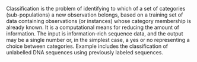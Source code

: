 
Classification is the problem of identifying to which of a set of categories (sub-populations) a new observation belongs, based on a training set of data containing observations (or instances) whose category membership is already known. It is a computational means for reducing the amount of information. The input is information-rich sequence data, and the output may be a single number or, in the simplest case, a yes or no representing a choice between  categories. Example includes the classification of unlabelled DNA sequences using previously labeled sequences.
